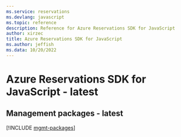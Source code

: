 ```yaml
---
ms.service: reservations
ms.devlang: javascript
ms.topic: reference
description: Reference for Azure Reservations SDK for JavaScript
author: xirzec
title: Azure Reservations SDK for JavaScript
ms.author: jeffish
ms.data: 10/20/2022
---
```

# Azure Reservations SDK for JavaScript - latest

## Management packages - latest
[!INCLUDE [mgmt-packages](reservations-mgmt-index.md)]
